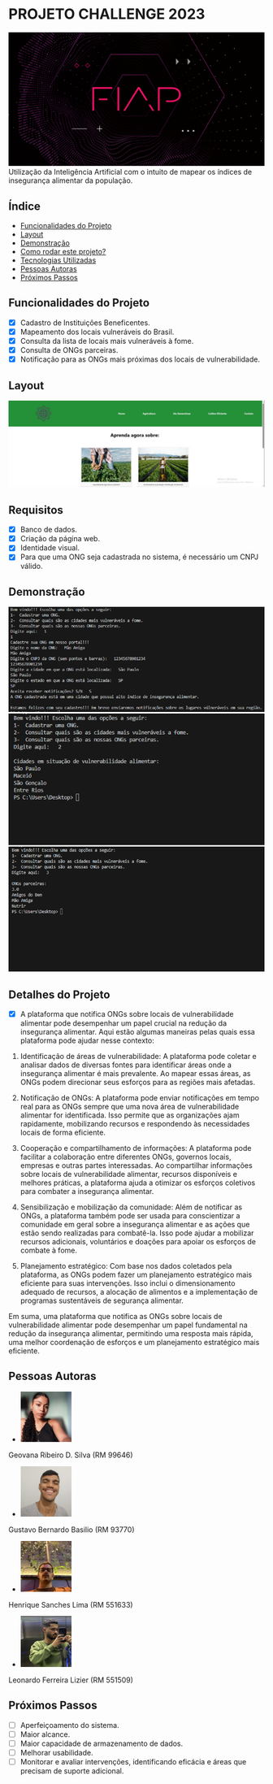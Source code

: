 # PROJETO CHALLENGE 2023
![FiapGS](./assets/fiap%20(1).png)
Utilização da Inteligência Artificial com o intuito de mapear os índices de insegurança alimentar da população.

## Índice
- <a href="#funcionalidades">Funcionalidades do Projeto</a>
- <a href="#Layout">Layout</a>
- <a href="#demonstracao">Demonstração</a>
- <a href="#rodar">Como rodar este projeto?</a>
- <a href="#Tecnologias">Tecnologias Utilizadas</a>
- <a href="#autoras">Pessoas Autoras</a>
- <a href="passos">Próximos Passos</a>

## Funcionalidades do Projeto

 - [x] Cadastro de Instituições Beneficentes.
 - [x] Mapeamento dos locais vulneráveis do Brasil.
 - [x] Consulta da lista de locais mais vulneráveis à fome.
 - [x] Consulta de ONGs parceiras.
 - [x] Notificação para as ONGs mais próximas dos locais de vulnerabilidade.

 ## Layout
 ![exemplo_layout_do_site](./assets/Layout_1.jpg)

 ## Requisitos
 - [x] Banco de dados.
 - [x] Criação da página web.
 - [x] Identidade visual.
 - [x] Para que uma ONG  seja cadastrada no sistema, é necessário um CNPJ válido.

## Demonstração
 ![demostracao_1](./assets/Cod_1.png)
 ![demostracao_2](./assets/Cod_2.png)
 ![demostracao_3](./assets/Cod_3.png)

## Detalhes do Projeto
- [x] A plataforma que notifica ONGs sobre locais de vulnerabilidade alimentar pode desempenhar um papel crucial na redução da insegurança alimentar. Aqui estão algumas maneiras pelas quais essa plataforma pode ajudar nesse contexto:

1. Identificação de áreas de vulnerabilidade: A plataforma pode coletar e analisar dados de diversas fontes para identificar áreas onde a insegurança alimentar é mais prevalente. Ao mapear essas áreas, as ONGs podem direcionar seus esforços para as regiões mais afetadas.

2. Notificação de ONGs: A plataforma pode enviar notificações em tempo real para as ONGs sempre que uma nova área de vulnerabilidade alimentar for identificada. Isso permite que as organizações ajam rapidamente, mobilizando recursos e respondendo às necessidades locais de forma eficiente.

3. Cooperação e compartilhamento de informações: A plataforma pode facilitar a colaboração entre diferentes ONGs, governos locais, empresas e outras partes interessadas. Ao compartilhar informações sobre locais de vulnerabilidade alimentar, recursos disponíveis e melhores práticas, a plataforma ajuda a otimizar os esforços coletivos para combater a insegurança alimentar.

4. Sensibilização e mobilização da comunidade: Além de notificar as ONGs, a plataforma também pode ser usada para conscientizar a comunidade em geral sobre a insegurança alimentar e as ações que estão sendo realizadas para combatê-la. Isso pode ajudar a mobilizar recursos adicionais, voluntários e doações para apoiar os esforços de combate à fome.

5. Planejamento estratégico: Com base nos dados coletados pela plataforma, as ONGs podem fazer um planejamento estratégico mais eficiente para suas intervenções. Isso inclui o dimensionamento adequado de recursos, a alocação de alimentos e a implementação de programas sustentáveis ​​de segurança alimentar.

Em suma, uma plataforma que notifica as ONGs sobre locais de vulnerabilidade alimentar pode desempenhar um papel fundamental na redução da insegurança alimentar, permitindo uma resposta mais rápida, uma melhor coordenação de esforços e um planejamento estratégico mais eficiente.

## Pessoas Autoras

 - <img style="width:100px" src="assets/Geovana.jpg" alt="Geovana">
 Geovana Ribeiro D. Silva (RM 99646) 
 - <img style="width:100px" src="assets/Gustavo.jpg" alt="Gustavo">
 Gustavo Bernardo Basilio (RM 93770)
 - <img style="width:100px" src="assets/Henrique.jpg" alt="Henrique">
 Henrique Sanches Lima (RM 551633)
 - <img style="width:100px" src="assets/Leonardo.jpg" alt="Leonardo">
 Leonardo Ferreira Lizier (RM 551509)

## Próximos Passos
 - [ ] Aperfeiçoamento do sistema.
 - [ ] Maior alcance.
 - [ ] Maior capacidade de armazenamento de dados.
 - [ ] Melhorar usabilidade.
 - [ ] Monitorar e avaliar intervenções, identificando eficácia e áreas que precisam de suporte adicional.